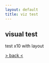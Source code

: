 ```yaml
---
layout: default
title: viz test
---
```


## visual test

test x10 with layout

<div id="p5-container" style="text-align:center"> 
        <meta name="viewport" content="width=device-width, initial-scale=1.0">
        <script src="https://cdnjs.cloudflare.com/ajax/libs/p5.js/1.9.0/p5.min.js"></script>
    <script src="mySketch.js"></script>
</div>



[> back <](./)

